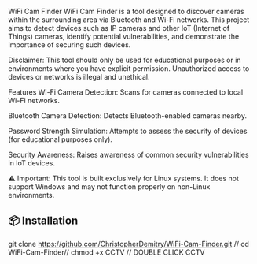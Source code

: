 WiFi Cam Finder
WiFi Cam Finder is a tool designed to discover cameras within the surrounding area via Bluetooth and Wi-Fi networks. This project aims to detect devices such as IP cameras and other IoT (Internet of Things) cameras, identify potential vulnerabilities, and demonstrate the importance of securing such devices.

Disclaimer: This tool should only be used for educational purposes or in environments where you have explicit permission. Unauthorized access to devices or networks is illegal and unethical.

Features
Wi-Fi Camera Detection: Scans for cameras connected to local Wi-Fi networks.

Bluetooth Camera Detection: Detects Bluetooth-enabled cameras nearby.

Password Strength Simulation: Attempts to assess the security of devices (for educational purposes only).

Security Awareness: Raises awareness of common security vulnerabilities in IoT devices.

⚠️ Important:
This tool is built exclusively for Linux systems.
It does not support Windows and may not function properly on non-Linux environments.







## 📦 Installation
git clone https://github.com/ChristopherDemitry/WiFi-Cam-Finder.git //
cd WiFi-Cam-Finder//
chmod +x CCTV //
DOUBLE CLICK CCTV




